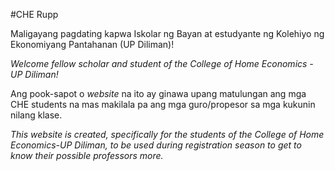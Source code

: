 #CHE Rupp

Maligayang pagdating kapwa Iskolar ng Bayan at estudyante ng Kolehiyo ng Ekonomiyang Pantahanan (UP Diliman)!

_Welcome fellow scholar and student of the College of Home Economics - UP Diliman!_

Ang pook-sapot o _website_ na ito ay ginawa upang matulungan ang mga CHE students na mas makilala pa ang mga guro/propesor sa mga kukunin nilang klase.

_This website is created, specifically for the students of the College of Home Economics-UP Diliman, to be used during registration season to get to know their possible professors more._
